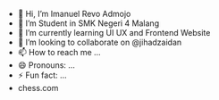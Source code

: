 - 👋 Hi, I’m Imanuel Revo Admojo
- 👀 I’m Student in SMK Negeri 4 Malang
- 🌱 I’m currently learning UI UX and Frontend Website
- 💞️ I’m looking to collaborate on @jihadzaidan
- 📫 How to reach me ...
- 😄 Pronouns: ...
- ⚡ Fun fact: ...
- chess.com

<!---
F-777/F-777 is a ✨ special ✨ repository because its `README.md` (this file) appears on your GitHub profile.
You can click the Preview link to take a look at your changes.
--->
